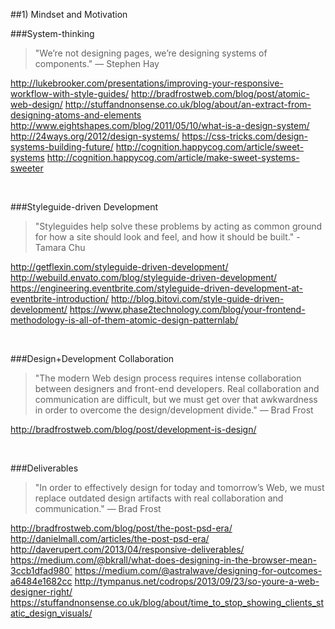 ##1) Mindset and Motivation

###System-thinking
> "We’re not designing pages, we’re designing systems of components." — Stephen Hay  

http://lukebrooker.com/presentations/improving-your-responsive-workflow-with-style-guides/
http://bradfrostweb.com/blog/post/atomic-web-design/
http://stuffandnonsense.co.uk/blog/about/an-extract-from-designing-atoms-and-elements
http://www.eightshapes.com/blog/2011/05/10/what-is-a-design-system/
http://24ways.org/2012/design-systems/
https://css-tricks.com/design-systems-building-future/
http://cognition.happycog.com/article/sweet-systems
http://cognition.happycog.com/article/make-sweet-systems-sweeter

<br/>

###Styleguide-driven Development
> "Styleguides help solve these problems by acting as common ground for how a site should look and feel, and how it should be built." - Tamara Chu  

http://getflexin.com/styleguide-driven-development/
http://webuild.envato.com/blog/styleguide-driven-development/
https://engineering.eventbrite.com/styleguide-driven-development-at-eventbrite-introduction/
http://blog.bitovi.com/style-guide-driven-development/
https://www.phase2technology.com/blog/your-frontend-methodology-is-all-of-them-atomic-design-patternlab/

</br>

###Design+Development Collaboration
> "The modern Web design process requires intense collaboration between designers and front-end developers. Real collaboration and communication are difficult, but we must get over that awkwardness in order to overcome the design/development divide." — Brad Frost  

http://bradfrostweb.com/blog/post/development-is-design/

</br>

###Deliverables
> "In order to effectively design for today and tomorrow’s Web, we must replace outdated design artifacts with real collaboration and communication." — Brad Frost  

http://bradfrostweb.com/blog/post/the-post-psd-era/
http://danielmall.com/articles/the-post-psd-era/
http://daverupert.com/2013/04/responsive-deliverables/
https://medium.com/@bkrall/what-does-designing-in-the-browser-mean-3ccb1dfad980`
https://medium.com/@astralwave/designing-for-outcomes-a6484e1682cc
http://tympanus.net/codrops/2013/09/23/so-youre-a-web-designer-right/
https://stuffandnonsense.co.uk/blog/about/time_to_stop_showing_clients_static_design_visuals/
